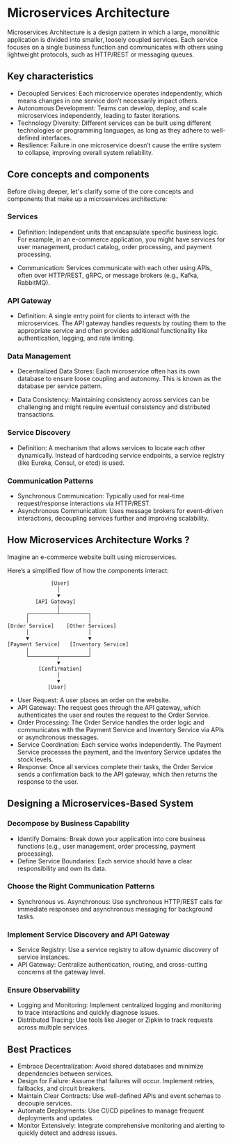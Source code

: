 # Microservices Architecture

Microservices Architecture is a design pattern in which a large, monolithic application is divided into smaller, loosely coupled services. Each service focuses on a single business function and communicates with others using lightweight protocols, such as HTTP/REST or messaging queues.

## Key characteristics

- Decoupled Services: Each microservice operates independently, which means changes in one service don’t necessarily impact others.
- Autonomous Development: Teams can develop, deploy, and scale microservices independently, leading to faster iterations.
- Technology Diversity: Different services can be built using different technologies or programming languages, as long as they adhere to well-defined interfaces.
- Resilience: Failure in one microservice doesn’t cause the entire system to collapse, improving overall system reliability.

## Core concepts and components

Before diving deeper, let's clarify some of the core concepts and components that make up a microservices architecture:

### Services

- Definition: Independent units that encapsulate specific business logic. For example, in an e-commerce application, you might have services for user management, product catalog, order processing, and payment processing.

- Communication: Services communicate with each other using APIs, often over HTTP/REST, gRPC, or message brokers (e.g., Kafka, RabbitMQ).

### API Gateway

- Definition: A single entry point for clients to interact with the microservices. The API gateway handles requests by routing them to the appropriate service and often provides additional functionality like authentication, logging, and rate limiting.

### Data Management

- Decentralized Data Stores: Each microservice often has its own database to ensure loose coupling and autonomy. This is known as the database per service pattern.

- Data Consistency: Maintaining consistency across services can be challenging and might require eventual consistency and distributed transactions.

### Service Discovery

- Definition: A mechanism that allows services to locate each other dynamically. Instead of hardcoding service endpoints, a service registry (like Eureka, Consul, or etcd) is used.

### Communication Patterns

- Synchronous Communication: Typically used for real-time request/response interactions via HTTP/REST.
- Asynchronous Communication: Uses message brokers for event-driven interactions, decoupling services further and improving scalability.

## How Microservices Architecture Works ?

Imagine an e-commerce website built using microservices.

Here’s a simplified flow of how the components interact:

```shell
              [User]
                │
                ▼
         [API Gateway]
                │
      ┌─────────┴─────────┐
      │                   │
[Order Service]    [Other Services]
      │                   │
      ▼                   ▼
[Payment Service]   [Inventory Service]
      │                   │
      └─────────┬─────────┘
                ▼
          [Confirmation]
                │
                ▼
             [User]
```

- User Request: A user places an order on the website.
- API Gateway: The request goes through the API gateway, which authenticates the user and routes the request to the Order Service.
- Order Processing: The Order Service handles the order logic and communicates with the Payment Service and Inventory Service via APIs or asynchronous messages.
- Service Coordination: Each service works independently. The Payment Service processes the payment, and the Inventory Service updates the stock levels.
- Response: Once all services complete their tasks, the Order Service sends a confirmation back to the API gateway, which then returns the response to the user.

## Designing a Microservices-Based System

### Decompose by Business Capability

- Identify Domains: Break down your application into core business functions (e.g., user management, order processing, payment processing).
- Define Service Boundaries: Each service should have a clear responsibility and own its data.

### Choose the Right Communication Patterns

- Synchronous vs. Asynchronous: Use synchronous HTTP/REST calls for immediate responses and asynchronous messaging for background tasks.

### Implement Service Discovery and API Gateway

- Service Registry: Use a service registry to allow dynamic discovery of service instances.
- API Gateway: Centralize authentication, routing, and cross-cutting concerns at the gateway level.

### Ensure Observability

- Logging and Monitoring: Implement centralized logging and monitoring to trace interactions and quickly diagnose issues.
- Distributed Tracing: Use tools like Jaeger or Zipkin to track requests across multiple services.

## Best Practices

- Embrace Decentralization: Avoid shared databases and minimize dependencies between services.
- Design for Failure: Assume that failures will occur. Implement retries, fallbacks, and circuit breakers.
- Maintain Clear Contracts: Use well-defined APIs and event schemas to decouple services.
- Automate Deployments: Use CI/CD pipelines to manage frequent deployments and updates.
- Monitor Extensively: Integrate comprehensive monitoring and alerting to quickly detect and address issues.
